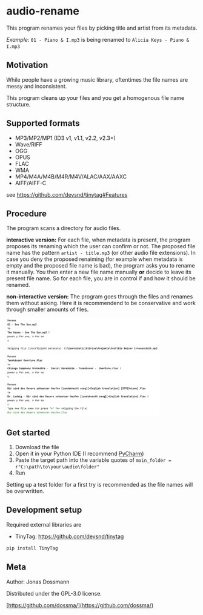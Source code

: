# audio-rename
This program renames your files by picking title and artist from its metadata. 

_Example:_ `01 - Piano & I.mp3` is being renamed to `Alicia Keys - Piano & I.mp3`

## Motivation 
While people have a growing music library, oftentimes the file names are messy and inconsistent. 

This program cleans up your files and you get a homogenous file name structure.

## Supported formats
- MP3/MP2/MP1 (ID3 v1, v1.1, v2.2, v2.3+)
- Wave/RIFF
- OGG
- OPUS
- FLAC
- WMA
- MP4/M4A/M4B/M4R/M4V/ALAC/AAX/AAXC
- AIFF/AIFF-C

see https://github.com/devsnd/tinytag#Features


## Procedure
The program scans a directory for audio files.

__interactive version:__
For each file, when metadata is present, the program proposes its renaming which the user can confirm or not.
The proposed file name has the pattern `artist - title.mp3` (or other audio file extensions).
In case you deny the proposed renaiming (for example when metadata is empty and the proposed file name is bad), the program asks you to rename it manually.
You then enter a new file name manually __or__ decide to leave its present file name.
So for each file, you are in control if and how it should be renamed.

__non-interactive version:__
The program goes through the files and renames them without asking. 
Here it is recommendend to be conservative and work through smaller amounts of files.

<!-- ![example image](header.png) -->

<img src="https://github.com/dossma/audio-rename/blob/main/header.png" width=80% height=80%>

## Get started

1. Download the file
2. Open it in your Python IDE (I recommend [PyCharm](https://www.jetbrains.com/pycharm/))
3. Paste the target path into the variable quotes of `main_folder = r"C:\path\to\your\audio\folder"`
4. Run  

Setting up a test folder for a first try is recommended as the file names will be overwritten.

## Development setup

Required external libraries are
- TinyTag: https://github.com/devsnd/tinytag

```sh
pip install TinyTag
```

## Meta

Author: Jonas Dossmann

Distributed under the GPL-3.0 license.

[https://github.com/dossma/](https://github.com/dossma/)

<!-- Markdown link & img dfn's -->
[npm-image]: https://img.shields.io/npm/v/datadog-metrics.svg?style=flat-square
[npm-url]: https://npmjs.org/package/datadog-metrics
[npm-downloads]: https://img.shields.io/npm/dm/datadog-metrics.svg?style=flat-square
[travis-image]: https://img.shields.io/travis/dossma/node-datadog-metrics/master.svg?style=flat-square
[travis-url]: https://travis-ci.org/dossma/node-datadog-metrics
[wiki]: https://github.com/dossma/ebook-file-renaming/wiki
